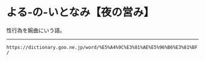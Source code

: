 # よる‐の‐いとなみ【夜の営み】
性行為を婉曲にいう語。

---
`https://dictionary.goo.ne.jp/word/%E5%A4%9C%E3%81%AE%E5%96%B6%E3%81%BF/`